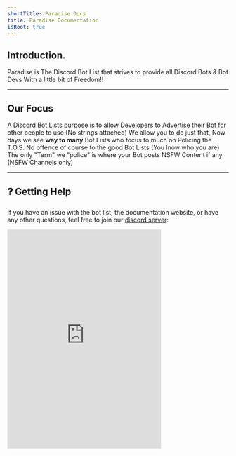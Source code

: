 ```yaml
---
shortTitle: Paradise Docs
title: Paradise Documentation
isRoot: true
---
```


 ## Introduction.
 Paradise is The Discord Bot List that strives to provide all Discord Bots & Bot Devs With a little bit of Freedom!!

---

 ## Our Focus
 A Discord Bot Lists purpose is to allow Developers to Advertise their Bot for other people to use (No strings attached)
 We allow you to do just that, Now days we see <strong>way to many</strong> Bot Lists who focus to much on Policing the T.O.S. No offence of course to the good Bot Lists (You lnow who you are)
 The only "Term" we "police" is where your Bot posts NSFW Content if any (NSFW Channels only)

---

## ❓ Getting Help

If you have an issue with the bot list, the documentation website, or have any other questions, feel free to join our [discord server](https://discord.gg/ZAgkp2Q):

<iframe src="https://discordapp.com/widget?id=748977820457238530&theme=dark" width="350" height="500" allowtransparency="true" frameborder="0" sandbox="allow-popups allow-popups-to-escape-sandbox allow-same-origin allow-scripts"></iframe>

